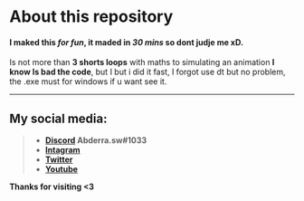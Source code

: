 About this repository
===================

#### I maked this ***for fun***, it maded in ***30 mins*** so dont judje me xD. ####

Is not more than **3 shorts loops** with maths to simulating an animation **I know Is bad the code**, but I but i did it fast, I forgot use dt but no problem, the .exe must for windows if u want see it.

---

 ## My social media: ##
>- **[Discord](https://discord.com/) Abderra.sw#1033**
>- **[Intagram](https://www.instagram.com/abderra.animation)**
>- **[Twitter](https://twitter.com/AbderraSw)**
>- **[Youtube](https://www.youtube.com/channel/UCpzkEfV29TDob2zRxl845vA)**






**Thanks for visiting <3**
